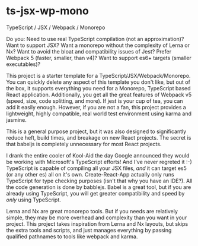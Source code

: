 # ts-jsx-wp-mono
TypeScript / JSX / Webpack / Monorepo

Do you:
Need to use real TypeScript compilation (not an approximation)?
Want to support JSX?
Want a monorepo without the complexity of Lerna or Nx?
Want to avoid the bloat and compatibility issues of Jest?
Prefer Webpack 5 (faster, smaller, than v4)?
Want to support es6+ targets (smaller executables)?

This project is a starter template for a TypeScript/JSX/Webpack/Monorepo.
You can quickly delete any aspect of this template you don't like, but out of the box, it supports everything you need for a Monorepo, TypeScript based React application.
Additionally, you get all the great features of Webpack v5 (speed, size, code splitting, and more).
If jest is your cup of tea, you can add it easily enough.  However, if you are not a fan, this project provides a lightweight, highly compatible, real world test environment using karma and jasmine.

This is a general purpose project, but it was also designed to significantly reduce heft, build times, and breakage on new React projects.
The secret is that babeljs is completely unnecessary for most React projects.  

I drank the entire cooler of Kool-Aid the day Google announced they would be working with Microsoft's TypeScript efforts! And I've never regreted it :-)
TypeScript is capable of compiling all your JSX files, *and* it can target es5 (or any other es) all on it's own.
Create-React-App actually only runs TypeScript for type checking purposes (isn't that why you have an IDE?).  All the code generation is done by babblejs.
Babel is a great tool, but if you are already using TypeScript, you will get greater compatibility and speed by *only* using TypeScript.

Lerna and Nx are great monorepo tools.  But if you needs are relatively simple, they may be more overhead and complexity than you want in your project.
This project takes inspiration from Lerna and Nx layouts, but skips the extra tools and scripts, and just manages everything by passing qualified pathnames to tools like webpack and karma.
